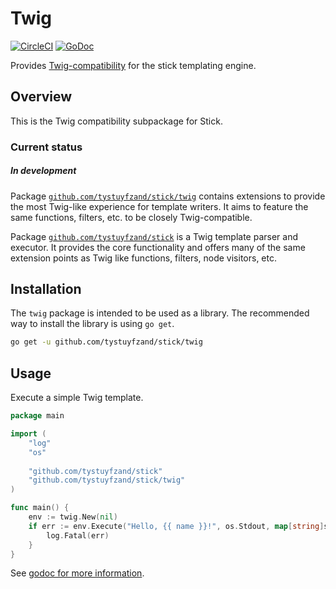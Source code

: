 Twig
====

[![CircleCI](https://circleci.com/gh/tyler-sommer/stick/tree/main.svg?style=shield)](https://circleci.com/gh/tyler-sommer/stick/tree/main)
[![GoDoc](https://godoc.org/github.com/tystuyfzand/stick/twig?status.svg)](https://godoc.org/github.com/tystuyfzand/stick/twig)

Provides [Twig-compatibility](http://twig.sensiolabs.org/) for the stick
templating engine.


Overview
--------

This is the Twig compatibility subpackage for Stick.

### Current status

##### In development

Package
[`github.com/tystuyfzand/stick/twig`](https://github.com/tystuyfzand/stick/tree/master/twig)
contains extensions to provide the most Twig-like experience for
template writers. It aims to feature the same functions, filters, etc.
to be closely Twig-compatible.

Package
[`github.com/tystuyfzand/stick`](https://github.com/tystuyfzand/stick)
is a Twig template parser and executor. It provides the core
functionality and offers many of the same extension points as Twig like
functions, filters, node visitors, etc.


Installation
------------

The `twig` package is intended to be used as a library. The recommended
way to install the library is using `go get`.

```bash
go get -u github.com/tystuyfzand/stick/twig
```


Usage
-----

Execute a simple Twig template.

```go
package main

import (
	"log"
	"os"
	
	"github.com/tystuyfzand/stick"
	"github.com/tystuyfzand/stick/twig"
)

func main() {
    env := twig.New(nil)
	if err := env.Execute("Hello, {{ name }}!", os.Stdout, map[string]stick.Value{"name": "Tyler"}); err != nil {
		log.Fatal(err)
	}
}
```

See [godoc for more information](https://pkg.go.dev/github.com/tystuyfzand/stick/twig).


